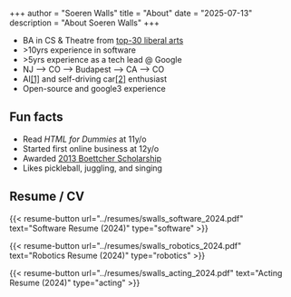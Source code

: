 +++
author = "Soeren Walls"
title = "About"
date = "2025-07-13"
description = "About Soeren Walls"
+++

- BA in CS & Theatre from [top-30 liberal arts](https://www.usnews.com/best-colleges/colorado-college-1347)
- \>10yrs experience in software
- \>5yrs experience as a tech lead @ Google
- NJ --> CO --> Budapest --> CA --> CO
- AI[[1]](https://github.com/dinosoeren/Artificial-Intelligence) and self-driving car[[2]](https://github.com/dinosoeren/SelfDrivingCarND) enthusiast
- Open-source and google3 experience

## Fun facts

- Read *HTML for Dummies* at 11y/o
- Started first online business at 12y/o
- Awarded [2013 Boettcher Scholarship](https://www.chieftain.com/story/opinion/editorials/2013/05/05/more-top-scholars/9161315007/#:~:text=County%27s%20Soeren%20Walls%20and%20Chandler%20Price%20will%20use%20the%20full%2Dride%2C%20merit%2Dbased%20scholarship%20to%20further%20their%20education%20in%20Colorado)
- Likes pickleball, juggling, and singing

## Resume / CV

{{< resume-button url="../resumes/swalls_software_2024.pdf" text="Software Resume (2024)" type="software" >}}

{{< resume-button url="../resumes/swalls_robotics_2024.pdf" text="Robotics Resume (2024)" type="robotics" >}}

{{< resume-button url="../resumes/swalls_acting_2024.pdf" text="Acting Resume (2024)" type="acting" >}}
